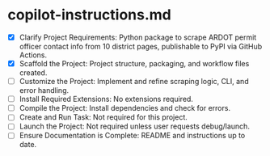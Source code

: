 # copilot-instructions.md
- [x] Clarify Project Requirements: Python package to scrape ARDOT permit officer contact info from 10 district pages, publishable to PyPI via GitHub Actions.
- [x] Scaffold the Project: Project structure, packaging, and workflow files created.
- [ ] Customize the Project: Implement and refine scraping logic, CLI, and error handling.
- [ ] Install Required Extensions: No extensions required.
- [ ] Compile the Project: Install dependencies and check for errors.
- [ ] Create and Run Task: Not required for this project.
- [ ] Launch the Project: Not required unless user requests debug/launch.
- [ ] Ensure Documentation is Complete: README and instructions up to date.
